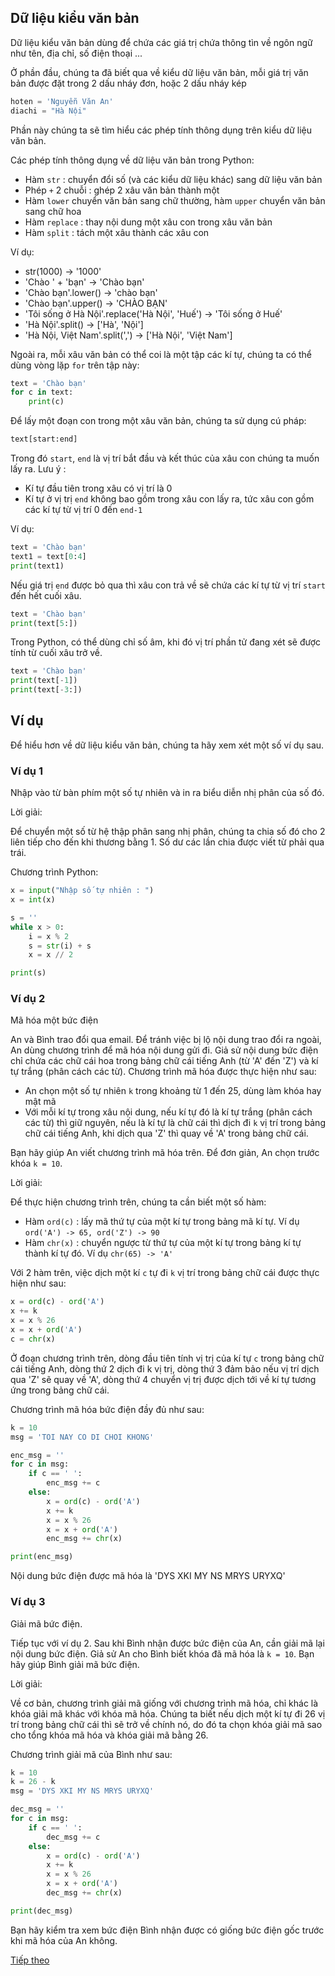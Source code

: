 ## Dữ liệu kiểu văn bản

Dữ liệu kiểu văn bản dùng để chứa các giá trị chứa thông tìn về ngôn ngữ như tên, địa chỉ, số điện thoại ...

Ở phần đầu, chúng ta đã biết qua về kiểu dữ liệu văn bản, mỗi giá trị văn bản được đặt trong 2 dấu nháy đơn, hoặc 2 dấu nháy kép

```python
hoten = 'Nguyễn Văn An'
diachi = "Hà Nội"
```

Phần này chúng ta sẽ tìm hiểu các phép tính thông dụng trên kiểu dữ liệu văn bản.

Các phép tính thông dụng về dữ liệu văn bản trong Python:
 - Hàm ```str``` : chuyển đổi số (và các kiểu dữ liệu khác) sang dữ liệu văn bản
 - Phép ```+``` 2 chuỗi : ghép 2 xâu văn bản thành một
 - Hàm ```lower``` chuyển văn bản sang chữ thường, hàm ```upper``` chuyển văn bản sang chữ hoa
 - Hàm ```replace``` : thay nội dung một xâu con trong xâu văn bản
 - Hàm ```split``` : tách một xâu thành các xâu con

Ví dụ:
 - str(1000) -> '1000'
 - 'Chào ' + 'bạn' -> 'Chào bạn'
 - 'Chào bạn'.lower() -> 'chào bạn'
 - 'Chào bạn'.upper() -> 'CHÀO BẠN'
 - 'Tôi sống ở Hà Nội'.replace('Hà Nội', 'Huế') -> 'Tôi sống ở Huế'
 - 'Hà Nội'.split() -> ['Hà', 'Nội']
 - 'Hà Nội, Việt Nam'.split(',') -> ['Hà Nội', 'Việt Nam']

Ngoài ra, mỗi xâu văn bản có thể coi là một tập các kí tự, chúng ta có thể dùng vòng lặp ```for``` trên tập này:

```python
text = 'Chào bạn'
for c in text:
    print(c)
```

Để lấy một đoạn con trong một xâu văn bản, chúng ta sử dụng cú pháp:

```python
text[start:end]
```
Trong đó ```start```, ```end``` là vị trí bắt đầu và kết thúc của xâu con chúng ta muốn lấy ra. Lưu ý :
 - Kí tự đầu tiên trong xâu có vị trí là 0
 - Kí tự ở vị trị ```end``` không bao gồm trong xâu con lấy ra, tức xâu con gồm các kí tự từ vị trí 0 đến ```end-1```

Ví dụ:
```python
text = 'Chào bạn'
text1 = text[0:4]
print(text1)
```

Nếu giá trị ```end``` được bỏ qua thì xâu con trả về sẽ chứa các kí tự từ vị trí ```start``` đến hết cuối xâu.
```python
text = 'Chào bạn'
print(text[5:])
```

Trong Python, có thể dùng chỉ số âm, khi đó vị trí phần tử đang xét sẽ được tính từ cuối xâu trở về.

```python
text = 'Chào bạn'
print(text[-1])
print(text[-3:])
```

## Ví dụ

Để hiểu hơn về dữ liệu kiểu văn bản, chúng ta hãy xem xét một số ví dụ sau.

### Ví dụ 1
Nhập vào từ bàn phím một số tự nhiên và in ra biểu diễn nhị phân của số đó.

Lời giải:

Để chuyển một số từ hệ thập phân sang nhị phân, chúng ta chia số đó cho 2 liên tiếp cho đến khi thương bằng 1. Số dư các lần chia được viết từ phải qua trái.

Chương trình Python:

```python
x = input("Nhập số tự nhiên : ")
x = int(x)

s = ''
while x > 0:
    i = x % 2
    s = str(i) + s
    x = x // 2

print(s)
```


### Ví dụ 2
Mã hóa một bức điện

An và Bình trao đổi qua email. Để tránh việc bị lộ nội dung trao đổi ra ngoài, An dùng chương trình để mã hóa nội dung gửi đi. Giả sử nội dung bức điện chỉ chứa các chữ cái hoa trong bảng chữ cái tiếng Anh (từ 'A' đến 'Z') và kí tự trắng (phân cách các từ). Chương trình mã hóa được thực hiện như sau:
 - An chọn một số tự nhiên ```k``` trong khoảng từ 1 đến 25, dùng làm khóa hay mật mã
 - Với mỗi kí tự trong xâu nội dung, nếu kí tự đó là kí tự trắng (phân cách các từ) thì giữ nguyên, nếu là kí tự là chữ cái thì dịch đi ```k``` vị trí trong bảng chữ cái tiếng Anh, khi dịch qua 'Z' thì quay về 'A' trong bảng chữ cái.

Bạn hãy giúp An viết chương trình mã hóa trên. Để đơn giản, An chọn trước khóa ```k = 10```.

Lời giải:

Để thực hiện chương trình trên, chúng ta cần biết một số hàm:
 - Hàm ```ord(c)``` : lấy mã thứ tự của một kí tự trong bảng mã kí tự. Ví dụ ```ord('A') -> 65, ord('Z') -> 90```
 - Hàm ```chr(x)``` : chuyển ngược từ thứ tự của một kí tự trong bảng kí tự thành kí tự đó. Ví dụ ```chr(65) -> 'A'```

Với 2 hàm trên, việc dịch một kí ```c``` tự đi ```k``` vị trí trong bảng chữ cái được thực hiện như sau:

```python
x = ord(c) - ord('A')
x += k
x = x % 26
x = x + ord('A')
c = chr(x)
```

Ở đoạn chương trình trên, dòng đầu tiên tính vị trị của kí tự ```c``` trong bảng chữ cái tiếng Anh, dòng thứ 2 dịch đi k vị trị, dòng thứ 3 đảm bảo nếu vị trí dịch qua 'Z' sẽ quay về 'A', dòng thứ 4 chuyển vị trị được dịch tới về kí tự tương ứng trong bảng chữ cái.

Chương trình mã hóa bức điện đầy đủ như sau:

```python
k = 10
msg = 'TOI NAY CO DI CHOI KHONG'

enc_msg = ''
for c in msg:
    if c == ' ':
        enc_msg += c
    else:
        x = ord(c) - ord('A')
        x += k
        x = x % 26
        x = x + ord('A')
        enc_msg += chr(x)

print(enc_msg)
```

Nội dung bức điện được mã hóa là 'DYS XKI MY NS MRYS URYXQ'


### Ví dụ 3
Giải mã bức điện.

Tiếp tục với ví dụ 2. Sau khi Bình nhận được bức điện của An, cần giải mã lại nội dung bức điện. Giả sử An cho Bình biết khóa đã mã hóa là ```k = 10```. Bạn hãy giúp Bình giải mã bức điện.

Lời giải:

Về cơ bản, chương trình giải mã giống với chương trình mã hóa, chỉ khác là khóa giải mã khác với khóa mã hóa. Chúng ta biết nếu dịch một kí tự đi 26 vị trí trong bảng chữ cái thì sẽ trở về chính nó, do đó ta chọn khóa giải mã sao cho tổng khóa mã hóa và khóa giải mã bằng 26.

Chương trình giải mã của Bình như sau:

```python
k = 10
k = 26 - k
msg = 'DYS XKI MY NS MRYS URYXQ'

dec_msg = ''
for c in msg:
    if c == ' ':
        dec_msg += c
    else:
        x = ord(c) - ord('A')
        x += k
        x = x % 26
        x = x + ord('A')
        dec_msg += chr(x)

print(dec_msg)
```

Bạn hãy kiểm tra xem bức điện Bình nhận được có giống bức điện gốc trước khi mã hóa của An không.


[Tiếp theo](List.md)
